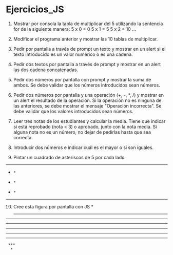 # Ejercicios_JS

1. Mostrar por consola la tabla de multiplicar del 5 utilizando la sentencia for de la siguiente manera:
5 x 0 = 0
5 x 1 = 5
5 x 2 = 10
...

2. Modificar el programa anterior y mostrar las 10 tablas de multiplicar.

3. Pedir por pantalla a través de prompt un texto y mostrar en un alert si el texto introducido es un valor numérico o es una cadena.

4. Pedir dos textos por pantalla a través de prompt y mostrar en un alert las dos cadena concatenadas.

5. Pedir dos números por pantalla con prompt y mostrar la suma de ambos.  Se debe validar que los números introducidos sean números.

6. Pedir dos números por pantalla y una operación (+, -, *, /) y mostrar en un alert el resultado de la operación.  Si la operación no es ninguna de las anteriores, se debe mostrar el mensaje "Operación incorrecta".  Se debe validar que los valores introducidos sean números.

7. Leer tres notas de los estudiantes y calcular la media.  Tiene que indicar si está reprobado (nota < 3) o aprobado, junto con la nota media.  Si alguna nota no es un número, no dejar de pedirlas hasta que sea correcta.

8. Introducir dos números e indicar cuál es el mayor o si son iguales.

9. Pintar un cuadrado de asteriscos de 5 por cada lado
*****
*     *
*     *
*     *
*****

10. Cree esta figura por pantalla con JS
       *
     ***
   *****
 *******
********
 *******
   *****
     ***
      *

